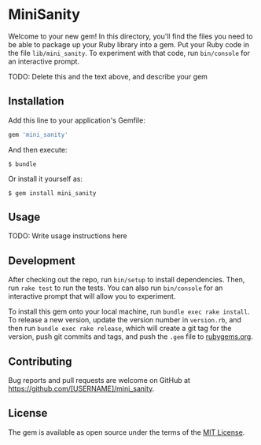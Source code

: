 # MiniSanity

Welcome to your new gem! In this directory, you'll find the files you need to be able to package up your Ruby library into a gem. Put your Ruby code in the file `lib/mini_sanity`. To experiment with that code, run `bin/console` for an interactive prompt.

TODO: Delete this and the text above, and describe your gem

## Installation

Add this line to your application's Gemfile:

```ruby
gem 'mini_sanity'
```

And then execute:

    $ bundle

Or install it yourself as:

    $ gem install mini_sanity

## Usage

TODO: Write usage instructions here

## Development

After checking out the repo, run `bin/setup` to install dependencies. Then, run `rake test` to run the tests. You can also run `bin/console` for an interactive prompt that will allow you to experiment.

To install this gem onto your local machine, run `bundle exec rake install`. To release a new version, update the version number in `version.rb`, and then run `bundle exec rake release`, which will create a git tag for the version, push git commits and tags, and push the `.gem` file to [rubygems.org](https://rubygems.org).

## Contributing

Bug reports and pull requests are welcome on GitHub at https://github.com/[USERNAME]/mini_sanity.

## License

The gem is available as open source under the terms of the [MIT License](http://opensource.org/licenses/MIT).
